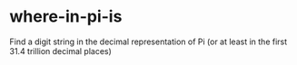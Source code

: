 # where-in-pi-is
Find a digit string in the decimal representation of Pi (or at least in the first 31.4 trillion decimal places)
